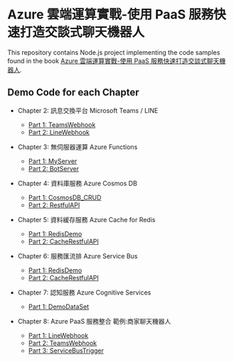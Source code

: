 # Azure 雲端運算實戰-使用 PaaS 服務快速打造交談式聊天機器人

This repository contains Node.js project implementing the code samples found in the book [Azure 雲端運算實戰-使用 PaaS 服務快速打造交談式聊天機器人](https://www.tenlong.com.tw/products/9786263330627).

## Demo Code for each Chapter

* Chapter 2: 訊息交換平台 Microsoft Teams / LINE
    - [Part 1: TeamsWebhook](https://github.com/mtaozhu/azure-cloud-build-chatbot-with-paas/tree/main/CH2/TeamsWebhook)
    - [Part 2: LineWebhook](https://github.com/mtaozhu/azure-cloud-build-chatbot-with-paas/tree/main/CH2/LineWebhook)

* Chapter 3: 無伺服器運算 Azure Functions
    - [Part 1: MyServer](https://github.com/mtaozhu/azure-cloud-build-chatbot-with-paas/tree/main/CH3/MyServer)
    - [Part 2: BotServer](https://github.com/mtaozhu/azure-cloud-build-chatbot-with-paas/tree/main/CH3/BotServer)

* Chapter 4: 資料庫服務 Azure Cosmos DB
    - [Part 1: CosmosDB_CRUD](https://github.com/mtaozhu/azure-cloud-build-chatbot-with-paas/tree/main/CH4/CosmosDB_CRUD)
    - [Part 2: RestfulAPI](https://github.com/mtaozhu/azure-cloud-build-chatbot-with-paas/tree/main/CH4/MyServer)

* Chapter 5: 資料緩存服務 Azure Cache for Redis
    - [Part 1: RedisDemo](https://github.com/mtaozhu/azure-cloud-build-chatbot-with-paas/tree/main/CH5/RedisDemo)
    - [Part 2: CacheRestfulAPI](https://github.com/mtaozhu/azure-cloud-build-chatbot-with-paas/tree/main/CH5/CacheRestfulAPI)

* Chapter 6: 服務匯流排 Azure Service Bus
    - [Part 1: RedisDemo](https://github.com/mtaozhu/azure-cloud-build-chatbot-with-paas/tree/main/CH6/QueuesDemo)
    - [Part 2: CacheRestfulAPI](https://github.com/mtaozhu/azure-cloud-build-chatbot-with-paas/tree/main/CH6/TopicsDemo)

* Chapter 7: 認知服務 Azure Cognitive Services
    - [Part 1: DemoDataSet](https://github.com/mtaozhu/azure-cloud-build-chatbot-with-paas/tree/main/CH7_DataSet)

* Chapter 8: Azure PaaS 服務整合 範例:商家聊天機器人
    - [Part 1: LineWebhook](https://github.com/mtaozhu/azure-cloud-build-chatbot-with-paas/tree/main/CH8/DemoChatbot/LineWebhook)
    - [Part 2: TeamsWebhook](https://github.com/mtaozhu/azure-cloud-build-chatbot-with-paas/tree/main/CH8/DemoChatbot/TeamsWebhook)
    - [Part 3: ServiceBusTrigger](https://github.com/mtaozhu/azure-cloud-build-chatbot-with-paas/tree/main/CH8/DemoChatbot/ServiceBusTrigger)
